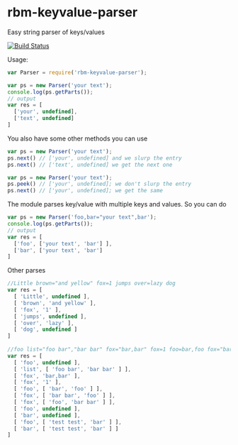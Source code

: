 # rbm-keyvalue-parser

Easy string parser of keys/values

[![Build Status](https://travis-ci.org/flogvit/rbm-keyvalue-parser.png)](https://travis-ci.org/flogvit/rbm-keyvalue-parser)

Usage:

```javascript
var Parser = require('rbm-keyvalue-parser');

var ps = new Parser('your text');
console.log(ps.getParts());
// output
var res = [ 
  ['your', undefined], 
  ['text', undefined] 
]

```

You also have some other methods you can use

```javascript
var ps = new Parser('your text');
ps.next() // ['your', undefined] and we slurp the entry
ps.next() // ['text', undefined] we get the next one

var ps = new Parser('your text');
ps.peek() // ['your', undefined]; we don't slurp the entry
ps.next() // ['your', undefined]; we get the same
```

The module parses key/value with multiple keys and values.
So you can do

```javascript
var ps = new Parser('foo,bar="your text",bar');
console.log(ps.getParts());
// output
var res = [ 
  ['foo', ['your text', 'bar'] ], 
  ['bar', ['your text', 'bar'] 
]

```

Other parses

```javascript
//Little brown="and yellow" fox=1 jumps over=lazy dog
var res = [ 
  [ 'Little', undefined ],
  [ 'brown', 'and yellow' ],
  [ 'fox', '1' ],
  [ 'jumps', undefined ],
  [ 'over', 'lazy' ],
  [ 'dog', undefined ] 
]
  
//foo list="foo bar","bar bar" fox="bar,bar" fox=1 foo=bar,foo fox="bar bar",foo fox=foo,"bar bar" foo,bar foo,bar="test test",bar
var res = [ 
  [ 'foo', undefined ],
  [ 'list', [ 'foo bar', 'bar bar' ] ],
  [ 'fox', 'bar,bar' ],
  [ 'fox', '1' ],
  [ 'foo', [ 'bar', 'foo' ] ],
  [ 'fox', [ 'bar bar', 'foo' ] ],
  [ 'fox', [ 'foo', 'bar bar' ] ],
  [ 'foo', undefined ],
  [ 'bar', undefined ],
  [ 'foo', [ 'test test', 'bar' ] ],
  [ 'bar', [ 'test test', 'bar' ] ] 
]
```
